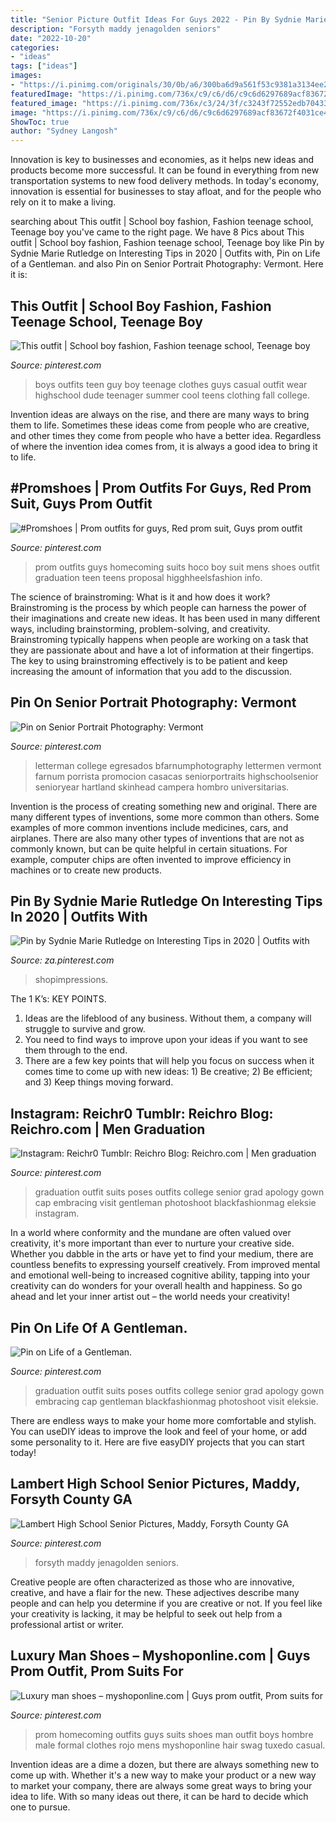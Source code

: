 ```yaml
---
title: "Senior Picture Outfit Ideas For Guys 2022 - Pin By Sydnie Marie Rutledge On Interesting Tips In 2020"
description: "Forsyth maddy jenagolden seniors"
date: "2022-10-20"
categories:
- "ideas"
tags: ["ideas"]
images:
- "https://i.pinimg.com/originals/30/0b/a6/300ba6d9a561f53c9381a3134ee275ab.jpg"
featuredImage: "https://i.pinimg.com/736x/c9/c6/d6/c9c6d6297689acf83672f4031ce46e3b.jpg"
featured_image: "https://i.pinimg.com/736x/c3/24/3f/c3243f72552edb7043392a8f8ae7bdfe.jpg"
image: "https://i.pinimg.com/736x/c9/c6/d6/c9c6d6297689acf83672f4031ce46e3b.jpg"
ShowToc: true
author: "Sydney Langosh"
---
```



Innovation is key to businesses and economies, as it helps new ideas and products become more successful. It can be found in everything from new transportation systems to new food delivery methods. In today's economy, innovation is essential for businesses to stay afloat, and for the people who rely on it to make a living.

	

		
searching about This outfit | School boy fashion, Fashion teenage school, Teenage boy you've came to the right page. We have 8 Pics about This outfit | School boy fashion, Fashion teenage school, Teenage boy like Pin by Sydnie Marie Rutledge on Interesting Tips in 2020 | Outfits with, Pin on Life of a Gentleman. and also Pin on Senior Portrait Photography: Vermont. Here it is:
		
    
## This Outfit | School Boy Fashion, Fashion Teenage School, Teenage Boy

<img loading=lazy src="https://i.pinimg.com/originals/2e/26/cc/2e26cc9869d68dc27e7dfd4ef7c4d689.jpg" onerror="this.onerror=null;this.src='https://tse3.mm.bing.net/th?id=OIP.HKeXBWusPTqkarbWgbSBRwAAAA&amp;pid=15.1';" alt="This outfit | School boy fashion, Fashion teenage school, Teenage boy">

_Source: pinterest.com_

>boys outfits teen guy boy teenage clothes guys casual outfit wear highschool dude teenager summer cool teens clothing fall college. 

	

Invention ideas are always on the rise, and there are many ways to bring them to life. Sometimes these ideas come from people who are creative, and other times they come from people who have a better idea. Regardless of where the invention idea comes from, it is always a good idea to bring it to life.

    
## #Promshoes | Prom Outfits For Guys, Red Prom Suit, Guys Prom Outfit

<img loading=lazy src="https://i.pinimg.com/736x/c9/c6/d6/c9c6d6297689acf83672f4031ce46e3b.jpg" onerror="this.onerror=null;this.src='https://tse1.mm.bing.net/th?id=OIP.fIsdphrJZt10RbDZ62gaYAHaHa&amp;pid=15.1';" alt="#Promshoes | Prom outfits for guys, Red prom suit, Guys prom outfit">

_Source: pinterest.com_

>prom outfits guys homecoming suits hoco boy suit mens shoes outfit graduation teen teens proposal higghheelsfashion info. 

	

The science of brainstroming: What is it and how does it work?
Brainstroming is the process by which people can harness the power of their imaginations and create new ideas. It has been used in many different ways, including brainstorming, problem-solving, and creativity. Brainstroming typically happens when people are working on a task that they are passionate about and have a lot of information at their fingertips. The key to using brainstroming effectively is to be patient and keep increasing the amount of information that you add to the discussion.

    
## Pin On Senior Portrait Photography: Vermont

<img loading=lazy src="https://i.pinimg.com/736x/aa/a9/d4/aaa9d45d7277c23b596ca238994f7ac8.jpg" onerror="this.onerror=null;this.src='https://tse4.mm.bing.net/th?id=OIP.sac6ibebzKI87638qcd6awHaLG&amp;pid=15.1';" alt="Pin on Senior Portrait Photography: Vermont">

_Source: pinterest.com_

>letterman college egresados bfarnumphotography lettermen vermont farnum porrista promocion casacas seniorportraits highschoolsenior senioryear hartland skinhead campera hombro universitarias. 

	

Invention is the process of creating something new and original. There are many different types of inventions, some more common than others. Some examples of more common inventions include medicines, cars, and airplanes. There are also many other types of inventions that are not as commonly known, but can be quite helpful in certain situations. For example, computer chips are often invented to improve efficiency in machines or to create new products.

    
## Pin By Sydnie Marie Rutledge On Interesting Tips In 2020 | Outfits With

<img loading=lazy src="https://i.pinimg.com/736x/c3/24/3f/c3243f72552edb7043392a8f8ae7bdfe.jpg" onerror="this.onerror=null;this.src='https://tse4.mm.bing.net/th?id=OIP.b3TCCJhWhlFuNUYwZtpHQwHaLH&amp;pid=15.1';" alt="Pin by Sydnie Marie Rutledge on Interesting Tips in 2020 | Outfits with">

_Source: za.pinterest.com_

>shopimpressions. 

	

The 1 K’s: KEY POINTS.
1. Ideas are the lifeblood of any business. Without them, a company will struggle to survive and grow.
2. You need to find ways to improve upon your ideas if you want to see them through to the end.
3. There are a few key points that will help you focus on success when it comes time to come up with new ideas: 1) Be creative; 2) Be efficient; and 3) Keep things moving forward.

    
## Instagram: Reichr0 Tumblr: Reichro Blog: Reichro.com | Men Graduation

<img loading=lazy src="https://i.pinimg.com/originals/30/0b/a6/300ba6d9a561f53c9381a3134ee275ab.jpg" onerror="this.onerror=null;this.src='https://tse3.mm.bing.net/th?id=OIP.pnMHhZ3ny0nSSAP1nrY1ygHaJ4&amp;pid=15.1';" alt="Instagram: Reichr0 Tumblr: Reichro Blog: Reichro.com | Men graduation">

_Source: pinterest.com_

>graduation outfit suits poses outfits college senior grad apology gown cap embracing visit gentleman photoshoot blackfashionmag eleksie instagram. 

	

In a world where conformity and the mundane are often valued over creativity, it's more important than ever to nurture your creative side. Whether you dabble in the arts or have yet to find your medium, there are countless benefits to expressing yourself creatively. From improved mental and emotional well-being to increased cognitive ability, tapping into your creativity can do wonders for your overall health and happiness. So go ahead and let your inner artist out – the world needs your creativity!

    
## Pin On Life Of A Gentleman.

<img loading=lazy src="https://i.pinimg.com/736x/03/32/2d/03322d5547ac98e79071585f1e79fccb--graduation-outfit-men-graduation-pics.jpg" onerror="this.onerror=null;this.src='https://tse2.mm.bing.net/th?id=OIP.kMKj4aATlbBaZbZZ-_G2LQHaJ3&amp;pid=15.1';" alt="Pin on Life of a Gentleman.">

_Source: pinterest.com_

>graduation outfit suits poses outfits college senior grad apology gown embracing cap gentleman blackfashionmag photoshoot visit eleksie. 

	

There are endless ways to make your home more comfortable and stylish. You can useDIY ideas to improve the look and feel of your home, or add some personality to it. Here are five easyDIY projects that you can start today!

    
## Lambert High School Senior Pictures, Maddy, Forsyth County GA

<img loading=lazy src="https://i.pinimg.com/736x/de/4c/bd/de4cbd9a9a74d3dff871063e2614cfd5.jpg" onerror="this.onerror=null;this.src='https://tse4.mm.bing.net/th?id=OIP.3G8TDlj1NBn2cf1u-KYeAQHaLH&amp;pid=15.1';" alt="Lambert High School Senior Pictures, Maddy, Forsyth County GA">

_Source: pinterest.com_

>forsyth maddy jenagolden seniors. 

	

Creative people are often characterized as those who are innovative, creative, and have a flair for the new. These adjectives describe many people and can help you determine if you are creative or not. If you feel like your creativity is lacking, it may be helpful to seek out help from a professional artist or writer.

    
## Luxury Man Shoes – Myshoponline.com | Guys Prom Outfit, Prom Suits For

<img loading=lazy src="https://i.pinimg.com/736x/34/f6/1c/34f61c01901a64e16c71517899beea75.jpg" onerror="this.onerror=null;this.src='https://tse4.mm.bing.net/th?id=OIP.lGfU2nvcvWbw6cxyf0_7RwAAAA&amp;pid=15.1';" alt="Luxury man shoes – myshoponline.com | Guys prom outfit, Prom suits for">

_Source: pinterest.com_

>prom homecoming outfits guys suits shoes man outfit boys hombre male formal clothes rojo mens myshoponline hair swag tuxedo casual. 

	

Invention ideas are a dime a dozen, but there are always something new to come up with. Whether it's a new way to make your product or a new way to market your company, there are always some great ways to bring your idea to life. With so many ideas out there, it can be hard to decide which one to pursue.

